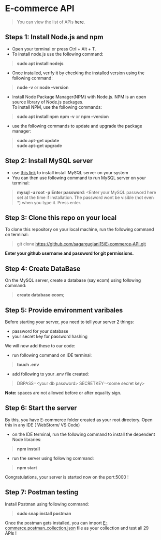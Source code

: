 # E-commerce API
> You can view the list of APIs [here](https://backendapi.turing.com/docs/#/).

## Steps 1: Install Node.js and npm
- Open your terminal or press Ctrl + Alt + T.
- To install node.js use the following command:
>**sudo apt install nodejs**
- Once installed, verify it by checking the installed version using the following command:
>**node -v** or **node –version**
- Install Node Package Manager(NPM) with Node.js. NPM is an open source library of Node.js packages.  
To install NPM, use the following commands:
>**sudo apt install npm**
>**npm -v** or **npm –version**
- use the following commands to update and upgrade the package manager:
>**sudo apt-get update**  
>**sudo apt-get upgrade**

## Step 2: Install MySQL server
- use [this link](https://www.digitalocean.com/community/tutorials/how-to-install-mysql-on-ubuntu-18-04) to install install MySQL server on your system
- You can then use following command to run MySQL server on your terminal:
> **mysql -u root -p**
> **Enter password**: <Enter your MySQL password here set at the time if installation. The password wont be visible (not even *) when you type it.
> Press enter.

## Step 3: Clone this repo on your local
To clone this repository on your local machine, run the following command on terminal:
> git clone https://github.com/sagarguglani15/E-commerce-API.git

**Enter your github username and password for git permissions.**

## Step 4: Create DataBase
On the MySQL server, create a database (say ecom) using following command:
> **create database ecom**;


## Step 5: Provide environment varibales
Before starting your server, you need to tell your server 2 things:

- password for your database
- your secret key for password hashing

We will now add these to our code:

- run following command on IDE terminal:
> **touch .env**
- add following to your .env file created:
> DBPASS=\<your db password>
> SECRETKEY=\<some secret key>

**Note:** spaces are not allowed before or after equality sign.

## Step 6: Start the server
By this, you have E-commerce folder created as your root directory.
Open this in any IDE ( WebStorm/ VS Code)

- on the IDE terminal, run the following command to install the dependent Node libraries:
> **npm install**

- run the server using following command:
> **npm start**

Congratulations, your server is started now on the port:5000 !


## Step 7: Postman testing
Install Postman using following command:
> **sudo snap install postman**

Once the postman gets installed, you can import [E-commerce.postman_collection.json](https://github.com/sagarguglani15/E-commerce-API/blob/master/E-commerce.postman_collection.json "E-commerce.postman_collection.json") file as your collection and test all 29 APIs !
